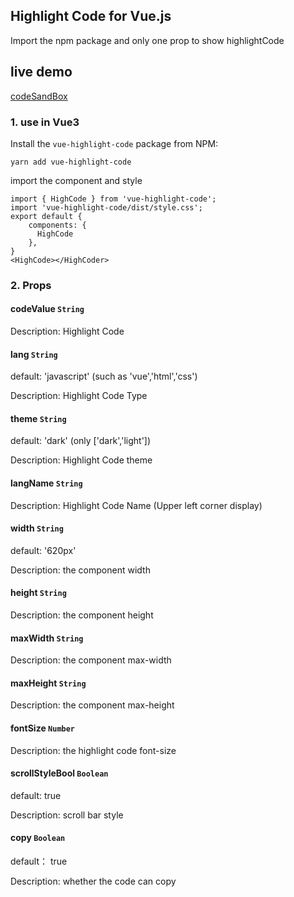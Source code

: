## Highlight Code for Vue.js

Import the npm package and only one prop to show highlightCode



## live demo

[codeSandBox](https://codesandbox.io/s/festive-easley-wr4cd2?file=/src/App.vue)  



### 1. use in Vue3 

Install the `vue-highlight-code` package from NPM:

```
yarn add vue-highlight-code
```

import the component and style

```vue
import { HighCode } from 'vue-highlight-code';
import 'vue-highlight-code/dist/style.css';
export default {
    components: {
      HighCode
    },
}
<HighCode></HighCoder>
```



### 2. Props

#### codeValue `String`

Description:  Highlight Code



#### lang `String`

default: 'javascript'    (such as 'vue','html','css')

Description: Highlight Code Type



#### theme `String`

default: 'dark'     (only ['dark','light'])

Description: Highlight Code theme



#### langName `String`

Description: Highlight Code Name (Upper left corner display)

 

#### width `String`

default: '620px'

Description: the component width



#### height `String`

Description: the component height



#### maxWidth `String`

Description: the component max-width



#### maxHeight `String`

Description: the component max-height



#### fontSize `Number`

Description: the highlight code font-size



#### scrollStyleBool `Boolean`

default: true

Description:  scroll bar style 



#### copy `Boolean`

default： true

Description:  whether the code can copy

